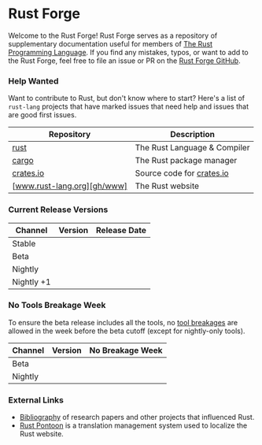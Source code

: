 # Rust Forge
Welcome to the Rust Forge! Rust Forge serves as a repository of supplementary
documentation useful for members of [The Rust Programming Language]. If
you find any mistakes, typos, or want to add to the Rust Forge, feel free to
file an issue or PR on the [Rust Forge GitHub].

[The Rust Programming Language]: https://rust-lang.org
[Rust Forge GitHub]: https://github.com/rust-lang/rust-forge

### Help Wanted

Want to contribute to Rust, but don't know where to start? Here's a list of 
`rust-lang` projects that have marked issues that need help and issues that are
good first issues.

Repository                  | Description
----------------------------|-----------------------------------------------
[rust][gh/rust]             | The Rust Language & Compiler
[cargo][gh/cargo]           | The Rust package manager
[crates.io][gh/crates.io]   | Source code for [crates.io](https://crates.io)
[www.rust-lang.org][gh/www] | The Rust website

[gh/rust]: https://github.com/rust-lang/rust/issues?q=is%3Aopen+is%3Aissue+label%3AE-help-wanted
[gh/cargo]: https://github.com/rust-lang/cargo/issues?q=is%3Aopen+is%3Aissue+label%3AE-help-wanted
[gh/crates.io]: https://github.com/rust-lang/crates.io/issues?q=is%3Aopen+is%3Aissue+label%3AE-help-wanted
[gh/www]: https://github.com/rust-lang/www.rust-lang.org/labels/good%20first%20issue

### Current Release Versions

<!-- All `<span id="..."></span>` elements are filled at run time when a reader
visits the website. Please refer to `js/index.js` for how these values
are generated.

Avoid changing the "Current Release Versions" without also updating the selector
in `js/index.js`.
-->

Channel    | Version | Release Date
-----------|---------|-------------
Stable     | <span id="stable-version"></span>  | <span id="stable-release-date"></span>
Beta       | <span id="beta-version"></span>    | <span id="beta-release-date"></span>
Nightly    | <span id="nightly-version"></span> | <span id="nightly-release-date"></span>
Nightly +1 | <span id="next-version"></span>    | <span id="next-release-date"></span>

### No Tools Breakage Week
To ensure the beta release includes all the tools, no [tool breakages] are
allowed in the week before the beta cutoff (except for nightly-only tools).

Channel | Version | No Breakage Week
--------|---------|-------------
Beta    | <span id="beta-cycle"></span>    | <span id="beta-timespan"></span>
Nightly | <span id="nightly-cycle"></span> | <span id="nightly-timespan"></span>

[tool breakages]: ./infra/toolstate.md

### External Links

* [Bibliography] of research papers and other projects that influenced Rust.
* [Rust Pontoon] is a translation management system used to localize the Rust
  website.

[Bibliography]: https://rustc-dev-guide.rust-lang.org/appendix/bibliography.html
[Rust Pontoon]: https://pontoon.rust-lang.org/
